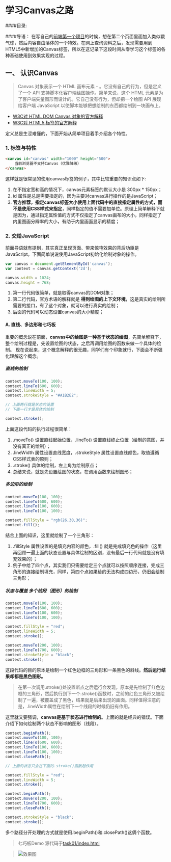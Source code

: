 # 学习Canvas之路

####目录:

####导语：
在写自己的[前端第一个项目](http://www.witness23.info/)的时候，想在第二个页面里面加入类似戳气球，然后内容自由落体的一个特效。在网上查询资料之后，发现需要用到HTML5中新增加的Canvas标签，所以在这记录下这段时间从零学习这个标签的各种基础使用到效果实现的过程。

## 一、 认识Canvas
> Canvas 对象表示一个 HTML 画布元素 - <canvas>。它没有自己的行为，但是定义了一个 API 支持脚本化客户端绘图操作。简单来说，这个 HTML 元素是为了客户端矢量图形而设计的。它自己没有行为，但却把一个绘图 API 展现给客户端 JavaScript 以使脚本能够把想绘制的东西都绘制到一块画布上。

- [W3C对 HTML DOM Canvas 对象的官方解释](http://www.w3school.com.cn/jsref/dom_obj_canvas.asp)
- [W3C对 HTML5 <canvas> 标签的官方解释](http://www.w3school.com.cn/html5/html5_canvas.asp)

定义总是生涩难懂的，下面开始从简单项目着手介绍各个特性。

### 1. 标签与特性

```html
<canvas id="canvas" width="1000" height="500">
	当前浏览器不支持Canvas（优雅降级）
</canvas>
```

这样就是很常见的使用canvas标签的例子，其中比较重要的知识点如下:

1. 在不指定宽和高的情况下，canvas元素标签的默认大小是 300px * 150px；
2. id 属性是总是需要指定的，因为主要对canvas进行操作的是JavaScript；
3. **官方推荐，指定canvas标签大小使用上面代码中的直接指定属性的方式，而不是使用CSS样式来指定**，同样指定的值不需要加单位。原理上简单解释下就是因为，通过指定属性值的方式不仅指定了canvas画布的大小，同样指定了内里图画分辨率的大小，有助于内里画面显示的精度；

### 2. 交给JavaScript

前面导语就有提到，其实真正呈现页面、带来惊艳效果的背后功臣是JavaScript。下面简单说说使用JavaScript初始化绘制对象的操作。

```javascript
var canvas = document.getElementById('canvas');
var context = canvas.getContext('2d');

canvas.width = 1024;
canvas.height = 768;
```

1. 第一行代码很简单，就是取得canvas的DOM对象；
2. 第二行代码，官方术语的解释就是 **得到绘图的上下文环境**，这是真实的绘制所需要的接口，有了这个对象，就可以进行真实的绘制；
3. 后面的代码可以动态设置canvas的大小精度；

#### A. 直线、多边形和七巧板

重要的概念说在前面，**canvas中的绘图是一种基于状态的绘图**，先简单解释下，整个绘制过程是，先设置绘图的状态，之后再调用绘图的函数来做一个具体的绘制。
现在说起来，这个概念解释的很无趣，同学们有个印象就行，下面会不断强化理解这个概念。

##### 直线的绘制

```javascript
context.moveTo(100, 100);
context.lineTo(600, 600);
context.lineWidth = 5;
context.strokeStyle = "#A1B2E2";

// 上面两行就是状态的设置
// 下面一行才是具体的绘制

context.stroke();
```

上面这段代码的执行过程很简单：

1. .moveTo() 设置直线起始位置，.lineTo() 设置直线终止位置（绘制的意图，并没有真正的绘制）；
2. .lineWidth 属性设置直线宽度，.strokeStyle 属性设置直线颜色，取值遵循CSS样式表的原则；
3. .stroke() 具体的绘制，左上角为绘制原点；
4. 总结来说，就是先设置绘图的状态，在调用函数来绘制图形；

##### 多边形的绘制

```javascript
context.moveTo(100, 100);
context.lineTo(600, 600);
context.lineTo(100, 600);
context.lineTo(100, 100);

context.fillStyle = "rgb(26,30,36)";
context.fill();
```

结合上面的知识，这里就绘制了一个三角形：

1. .fillStyle 属性设置的是填充内容的颜色，.fill() 就是完成填充色的操作（这里再回顾一遍上面的状态设置与具体绘制的区别，没有最后一行代码就是没有填充效果的）；
2. 例子中给了四个点，其实我们只需要给定三个点就可以按照顺序连接，完成三角形的连接绘制填充，同样，第四个点如果给的无法构成四边形，仍旧会绘制三角形；

##### 状态与覆盖 多个线段（图形）的绘制

```javascript
context.moveTo(100, 100);
context.lineTo(600, 600);
context.lineTo(100, 600);
context.lineTo(100, 100);

context.fillStyle = "red";
context.lineWidth = 5;
context.stroke();

context.moveTo(200, 100);
context.lineTo(700, 600);
context.strokeStyle = "black";
context.stroke();
```

这段代码的目的原本是绘制一个红色边框的三角形和一条黑色的斜线。**然后运行结果却都是黑色图形。**

> 在第一次调用.stroke()处设置断点之后运行会发现，原本是先绘制了红色边框的三角形，然后执行到下一个.stroke()函数时，之前的红色三角形又被绘制了一遍，被覆盖成了黑色，结果就是后来出现的画面。同样值得注意的是，.lineWidth属性在绘制下一个线段的时候仍旧有作用。

这里就又要强调，**canvas是基于状态进行绘制的**。上面的就是经典的错误。下面介绍下如何绘制两个状态不影响的图形（线段）。

```javascript
context.beginPath();
context.moveTo(100, 100);
context.lineTo(600, 600);
context.lineTo(100, 600);
context.lineTo(100, 100);
context.closePath();

// 上面的状态只会在下面的.stroke()函数起作用

context.fillStyle = "red";
context.lineWidth = 5;
context.stroke();

context.beginPath();
context.moveTo(200, 100);
context.lineTo(700, 600);
context.closePath();

context.strokeStyle = "black";
context.stroke();
```
多个路径分开处理的方式就是使用.beginPath()和.closePath()这俩个函数。

> 七巧板Demo 源代码于[task01/index.html](https://github.com/WitNesS23/Learn-Canvas/blob/master/task01/index.html)

> ![效果图](http://7xi77s.com1.z0.glb.clouddn.com/微信截图_20150820185845.png)